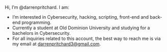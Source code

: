 Hi, I’m @darrenpritchard.
I am:
- I’m interested in Cybersecurity, hacking, scripting, front-end and back-end programming.
- Currently a student at Old Dominion University and studying for a bachelors in Cybersecurity.
- For all inquiries related to this account, the best way to reach me is via my email at darrenpritchard3@gmail.com.
<!---
darrenpritchard/darrenpritchard is a ✨ special ✨ repository because its `README.md` (this file) appears on your GitHub profile.
You can click the Preview link to take a look at your changes.
--->
